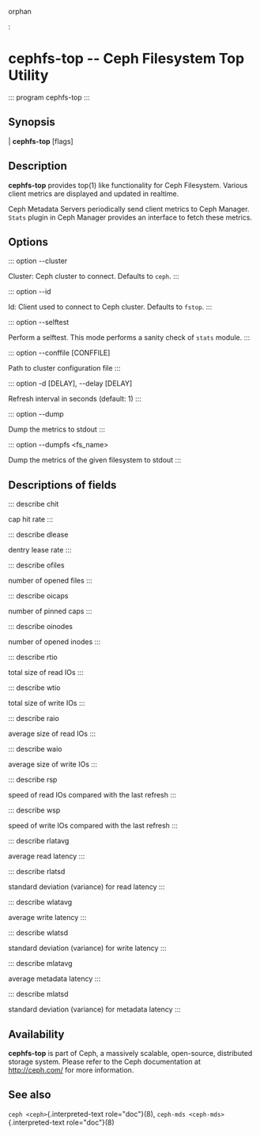orphan

:   

# cephfs-top \-- Ceph Filesystem Top Utility

::: program
cephfs-top
:::

## Synopsis

| **cephfs-top** \[flags\]

## Description

**cephfs-top** provides top(1) like functionality for Ceph Filesystem.
Various client metrics are displayed and updated in realtime.

Ceph Metadata Servers periodically send client metrics to Ceph Manager.
`Stats` plugin in Ceph Manager provides an interface to fetch these
metrics.

## Options

::: option
\--cluster

Cluster: Ceph cluster to connect. Defaults to `ceph`.
:::

::: option
\--id

Id: Client used to connect to Ceph cluster. Defaults to `fstop`.
:::

::: option
\--selftest

Perform a selftest. This mode performs a sanity check of `stats` module.
:::

::: option
\--conffile \[CONFFILE\]

Path to cluster configuration file
:::

::: option
-d \[DELAY\], \--delay \[DELAY\]

Refresh interval in seconds (default: 1)
:::

::: option
\--dump

Dump the metrics to stdout
:::

::: option
\--dumpfs \<fs_name\>

Dump the metrics of the given filesystem to stdout
:::

## Descriptions of fields

::: describe
chit

cap hit rate
:::

::: describe
dlease

dentry lease rate
:::

::: describe
ofiles

number of opened files
:::

::: describe
oicaps

number of pinned caps
:::

::: describe
oinodes

number of opened inodes
:::

::: describe
rtio

total size of read IOs
:::

::: describe
wtio

total size of write IOs
:::

::: describe
raio

average size of read IOs
:::

::: describe
waio

average size of write IOs
:::

::: describe
rsp

speed of read IOs compared with the last refresh
:::

::: describe
wsp

speed of write IOs compared with the last refresh
:::

::: describe
rlatavg

average read latency
:::

::: describe
rlatsd

standard deviation (variance) for read latency
:::

::: describe
wlatavg

average write latency
:::

::: describe
wlatsd

standard deviation (variance) for write latency
:::

::: describe
mlatavg

average metadata latency
:::

::: describe
mlatsd

standard deviation (variance) for metadata latency
:::

## Availability

**cephfs-top** is part of Ceph, a massively scalable, open-source,
distributed storage system. Please refer to the Ceph documentation at
<http://ceph.com/> for more information.

## See also

`ceph <ceph>`{.interpreted-text role="doc"}(8),
`ceph-mds <ceph-mds>`{.interpreted-text role="doc"}(8)
